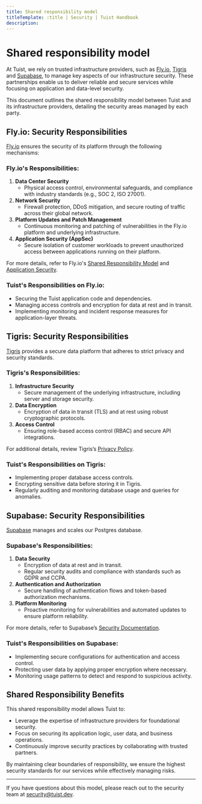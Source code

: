 ```yaml
---
title: Shared responsibility model
titleTemplate: :title | Security | Tuist Handbook
description:
---
```


# Shared responsibility model

At Tuist, we rely on trusted infrastructure providers, such as [Fly.io](https://fly.io), [Tigris](https://tigrisdata.com) and [Supabase](https://supabase.com), to manage key aspects of our infrastructure security. These partnerships enable us to deliver reliable and secure services while focusing on application and data-level security.

This document outlines the shared responsibility model between Tuist and its infrastructure providers, detailing the security areas managed by each party.

## Fly.io: Security Responsibilities

[Fly.io](https://fly.io) ensures the security of its platform through the following mechanisms:

### **Fly.io's Responsibilities:**
1. **Data Center Security**
   - Physical access control, environmental safeguards, and compliance with industry standards (e.g., SOC 2, ISO 27001).
2. **Network Security**
   - Firewall protection, DDoS mitigation, and secure routing of traffic across their global network.
3. **Platform Updates and Patch Management**
   - Continuous monitoring and patching of vulnerabilities in the Fly.io platform and underlying infrastructure.
4. **Application Security (AppSec)**
   - Secure isolation of customer workloads to prevent unauthorized access between applications running on their platform.

For more details, refer to Fly.io's [Shared Responsibility Model](https://fly.io/docs/security/shared-responsibility/) and [Application Security](https://fly.io/docs/security/security-at-fly-io/#application-security-appsec).

### **Tuist's Responsibilities on Fly.io:**
- Securing the Tuist application code and dependencies.
- Managing access controls and encryption for data at rest and in transit.
- Implementing monitoring and incident response measures for application-layer threats.

## Tigris: Security Responsibilities

[Tigris](https://tigrisdata.com) provides a secure data platform that adheres to strict privacy and security standards.

### **Tigris's Responsibilities:**
1. **Infrastructure Security**
   - Secure management of the underlying infrastructure, including server and storage security.
2. **Data Encryption**
   - Encryption of data in transit (TLS) and at rest using robust cryptographic protocols.
3. **Access Control**
   - Ensuring role-based access control (RBAC) and secure API integrations.

For additional details, review Tigris’s [Privacy Policy](https://www.tigrisdata.com/docs/legal/privacy-policy/#6-security).

### **Tuist's Responsibilities on Tigris:**
- Implementing proper database access controls.
- Encrypting sensitive data before storing it in Tigris.
- Regularly auditing and monitoring database usage and queries for anomalies.

## Supabase: Security Responsibilities

[Supabase](https://supabase.com) manages and scales our Postgres database.

### **Supabase's Responsibilities:**

1. **Data Security**
   - Encryption of data at rest and in transit.
   - Regular security audits and compliance with standards such as GDPR and CCPA.
2. **Authentication and Authorization**
   - Secure handling of authentication flows and token-based authorization mechanisms.
3. **Platform Monitoring**
   - Proactive monitoring for vulnerabilities and automated updates to ensure platform reliability.

For more details, refer to Supabase’s [Security Documentation](https://supabase.com/security).

### **Tuist's Responsibilities on Supabase:**
- Implementing secure configurations for authentication and access control.
- Protecting user data by applying proper encryption where necessary.
- Monitoring usage patterns to detect and respond to suspicious activity.


## Shared Responsibility Benefits

This shared responsibility model allows Tuist to:
- Leverage the expertise of infrastructure providers for foundational security.
- Focus on securing its application logic, user data, and business operations.
- Continuously improve security practices by collaborating with trusted partners.

By maintaining clear boundaries of responsibility, we ensure the highest security standards for our services while effectively managing risks.

---

If you have questions about this model, please reach out to the security team at [security@tuist.dev](mailto:security@tuist.dev).
